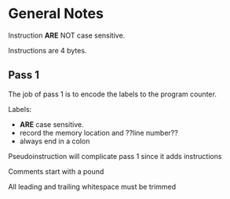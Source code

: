 # General Notes

Instruction **ARE** NOT case sensitive.

Instructions are 4 bytes.

## Pass 1

The job of pass 1 is to encode the labels to the program counter.

Labels:
- **ARE** case sensitive.
- record the memory location and ??line number??
- always end in a colon

Pseudoinstruction will complicate pass 1 since it adds instructions

Comments start with a pound

All leading and trailing whitespace must be trimmed